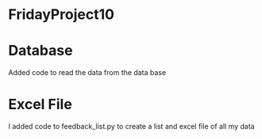 # FridayProject10

# Database
Added code to read the data from the data base

# Excel File 
I added code to feedback_list.py to create a list and excel file of all my data